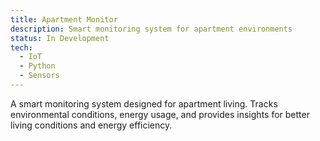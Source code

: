 ```yaml
---
title: Apartment Monitor
description: Smart monitoring system for apartment environments
status: In Development
tech:
  - IoT
  - Python
  - Sensors
---
```


A smart monitoring system designed for apartment living. Tracks environmental conditions, energy usage, and provides insights for better living conditions and energy efficiency. 